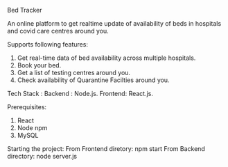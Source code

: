 Bed Tracker

An online platform to get realtime update of availability of beds in hospitals and covid care centres around you.

Supports following features:
1. Get real-time data of bed availability across multiple hospitals.
2. Book your bed.
3. Get a list of testing centres around you.
4. Check availability of Quarantine Facilties around you.

Tech Stack :
Backend : Node.js.
Frontend: React.js.

Prerequisites:
1. React
2. Node npm
3. MySQL

Starting the project:
From Frontend diretory: npm start
From Backend directory: node server.js

